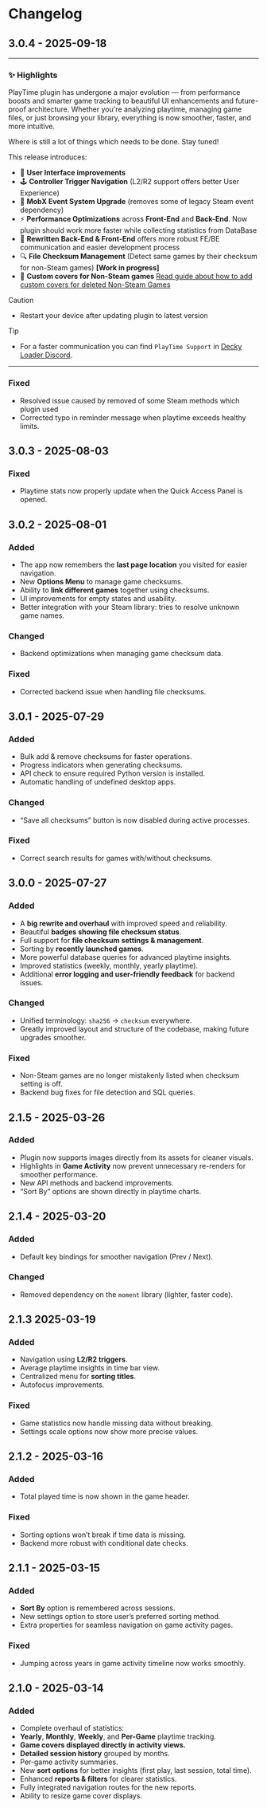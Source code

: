 # Changelog

## 3.0.4 - 2025-09-18

---
### ✨ Highlights

PlayTime plugin has undergone a major evolution — from performance boosts and smarter game tracking to beautiful UI enhancements and future-proof architecture. Whether you're analyzing playtime, managing game files, or just browsing your library, everything is now smoother, faster, and more intuitive.

Where is still a lot of things which needs to be done. Stay tuned!

This release introduces:
- 💅 **User Interface improvements**
- 🕹️ **Controller Trigger Navigation** (L2/R2 support offers better User Experience)
- 🧠 **MobX Event System Upgrade** (removes some of legacy Steam event dependency)
- ⚡ **Performance Optimizations** across **Front-End** and **Back-End**. Now plugin should work
more faster while collecting statistics from DataBase
- 🧩 **Rewritten Back-End & Front-End** offers more robust FE/BE communication and easier
development process
- 🔍 **File Checksum Management** (Detect same games by their checksum for non-Steam games) **[Work in progress]**
- 👀 **Custom covers for Non-Steam games** [Read guide about how to add custom covers for deleted Non-Steam Games](/docs/covers.md)

> [!CAUTION]
> * Restart your device after updating plugin to latest version

> [!TIP]
> * For a faster communication you can find `PlayTime Support` in [Decky Loader Discord](https://deckbrew.xyz/discord).

---

### Fixed
- Resolved issue caused by removed of some Steam methods which plugin used
- Corrected typo in reminder message when playtime exceeds healthy limits.

## 3.0.3 - 2025-08-03

### Fixed
- Playtime stats now properly update when the Quick Access Panel is opened.

## 3.0.2 - 2025-08-01

### Added
- The app now remembers the **last page location** you visited for easier navigation.
- New **Options Menu** to manage game checksums.
- Ability to **link different games** together using checksums.
- UI improvements for empty states and usability.
- Better integration with your Steam library: tries to resolve unknown game names.

### Changed
- Backend optimizations when managing game checksum data.

### Fixed
- Corrected backend issue when handling file checksums.

## 3.0.1 - 2025-07-29

### Added
- Bulk add & remove checksums for faster operations.
- Progress indicators when generating checksums.
- API check to ensure required Python version is installed.
- Automatic handling of undefined desktop apps.

### Changed
- “Save all checksums” button is now disabled during active processes.

### Fixed
- Correct search results for games with/without checksums.

## 3.0.0 - 2025-07-27

### Added
- A **big rewrite and overhaul** with improved speed and reliability.
- Beautiful **badges showing file checksum status**.
- Full support for **file checksum settings & management**.
- Sorting by **recently launched games**.
- More powerful database queries for advanced playtime insights.
- Improved statistics (weekly, monthly, yearly playtime).
- Additional **error logging and user-friendly feedback** for backend issues.

### Changed
- Unified terminology: `sha256` → `checksum` everywhere.
- Greatly improved layout and structure of the codebase, making future upgrades smoother.

### Fixed
- Non-Steam games are no longer mistakenly listed when checksum setting is off.
- Backend bug fixes for file detection and SQL queries.

## 2.1.5 - 2025-03-26

### Added
- Plugin now supports images directly from its assets for cleaner visuals.
- Highlights in **Game Activity** now prevent unnecessary re-renders for smoother performance.
- New API methods and backend improvements.
- “Sort By” options are shown directly in playtime charts.

## 2.1.4 - 2025-03-20

### Added
- Default key bindings for smoother navigation (Prev / Next).

### Changed
- Removed dependency on the `moment` library (lighter, faster code).

## 2.1.3 2025-03-19

### Added
- Navigation using **L2/R2 triggers**.
- Average playtime insights in time bar view.
- Centralized menu for **sorting titles**.
- Autofocus improvements.

### Fixed
- Game statistics now handle missing data without breaking.
- Settings scale options now show more precise values.

## 2.1.2 - 2025-03-16

### Added
- Total played time is now shown in the game header.

### Fixed
- Sorting options won’t break if time data is missing.
- Backend more robust with conditional date checks.

## 2.1.1 - 2025-03-15

### Added
- **Sort By** option is remembered across sessions.
- New settings option to store user’s preferred sorting method.
- Extra properties for seamless navigation on game activity pages.

### Fixed
- Jumping across years in game activity timeline now works smoothly.

## 2.1.0 - 2025-03-14

### Added
- Complete overhaul of statistics:
- **Yearly**, **Monthly**, **Weekly**, and **Per-Game** playtime tracking.
- **Game covers displayed directly in activity views.**
- **Detailed session history** grouped by months.
- Per-game activity summaries.
- New **sort options** for better insights (first play, last session, total time).
- Enhanced **reports & filters** for clearer statistics.
- Fully integrated navigation routes for the new reports.
- Ability to resize game cover displays.

